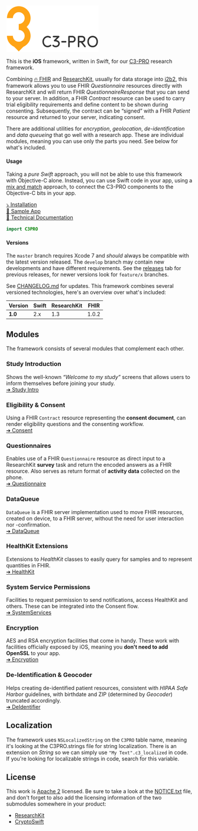 <img src="./assets/Logo.png" srcset="./assets/Logo@2x.png 2x, ./assets/Logo@3x.png 3x" alt="C3-PRO">

This is the **iOS** framework, written in Swift, for our [C3-PRO][] research framework.

Combining [🔥 FHIR][fhir] and [ResearchKit][], usually for data storage into [i2b2][], this framework allows you to use FHIR _Questionnaire_ resources directly with ResearchKit and will return FHIR _QuestionnaireResponse_ that you can send to your server.
In addition, a FHIR _Contract_ resource can be used to carry trial eligibility requirements and define content to be shown during consenting.
Subsequently, the contract can be “signed” with a FHIR _Patient_ resource and returned to your server, indicating consent.

There are additional utilities for _encryption_, _geolocation_, _de-identification_ and _data queueing_ that go well with a research app.
These are individual modules, meaning you can use only the parts you need.
See below for what's included.

#### Usage

Taking a _pure Swift_ approach, you will not be able to use this framework with Objective-C alone.
Instead, you can use Swift code in your app, using a [mix and match][mix-match] approach, to connect the C3-PRO components to the Objective-C bits in your app.

[⤵️ Installation](INSTALL.md)  
[📱 Sample App][sample app]  
[📖 Technical Documentation][docs]

```swift
import C3PRO
```


#### Versions

The `master` branch requires Xcode 7 and _should_ always be compatible with the latest version released.
The `develop` branch may contain new developments and have different requirements.
See the [releases](releases) tab for previous releases, for newer versions look for `feature/x` branches.

See [CHANGELOG.md](./CHANGELOG.md) for updates.
This framework combines several versioned technologies, here's an overview over what's included:

 Version | Swift | ResearchKit |  FHIR
---------|-------|-------------|------
 **1.0** |   2.x |         1.3 | 1.0.2


Modules
-------

The framework consists of several modules that complement each other.

### Study Introduction

Shows the well-known _“Welcome to my study”_ screens that allows users to inform themselves before joining your study.  
[➔ Study Intro](./Sources/StudyIntro/)

### Eligibility & Consent

Using a FHIR `Contract` resource representing the **consent document**, can render eligibility questions and the consenting workflow.  
[➔ Consent](./Sources/Consent/)

### Questionnaires

Enables use of a FHIR `Questionnaire` resource as direct input to a ResearchKit **survey** task and return the encoded answers as a FHIR resource.
Also serves as return format of **activity data** collected on the phone.  
[➔ Questionnaire](./Sources/Questionnaire/)

### DataQueue

`DataQueue` is a FHIR server implementation used to move FHIR resources, created on device, to a FHIR server, without the need for user interaction nor -confirmation.  
[➔ DataQueue](./Sources/DataQueue/)

### HealthKit Extensions

Extensions to _HealthKit_ classes to easily query for samples and to represent quantities in FHIR.  
[➔ HealthKit](./Sources/HealthKit/)

### System Service Permissions

Facilities to request permission to send notifications, access HealthKit and others.
These can be integrated into the Consent flow.  
[➔ SystemServices](./Sources/SystemServices)

### Encryption

AES and RSA encryption facilities that come in handy.
These work with facilities officially exposed by iOS, meaning you **don't need to add OpenSSL** to your app.  
[➔ Encryption](./Sources/Encryption/)

### De-Identification & Geocoder

Helps creating de-identified patient resources, consistent with _HIPAA Safe Harbor_ guidelines, with birthdate and ZIP (determined by _Geocoder_) truncated accordingly.  
[➔ DeIdentifier](./Sources/DeIdentifier/)


Localization
------------

The framework uses `NSLocalizedString` on the `C3PRO` table name, meaning it's looking at the C3PRO.strings file for string localization.
There is an extension on _String_ so we can simply use `"My Text".c3_localized` in code.
If you're looking for localizable strings in code, search for this variable.


License
-------

This work is [Apache 2](./LICENSE.txt) licensed.
Be sure to take a look at the [NOTICE.txt](./NOTICE.txt) file, and don't forget to also add the licensing information of the two submodules somewhere in your product:

- [ResearchKit](./ResearchKit/LICENSE)
- [CryptoSwift](./CryptoSwift/LICENSE)


[C3-PRO]: http://c3-pro.org
[fhir]: http://hl7.org/fhir/
[researchkit]: http://researchkit.github.io
[i2b2]: https://www.i2b2.org
[mix-match]: https://developer.apple.com/library/ios/documentation/Swift/Conceptual/BuildingCocoaApps/MixandMatch.html
[sample app]: https://github.com/chb/c3-pro-demo-ios
[docs]: http://chb.github.io/c3-pro-ios-framework/
